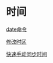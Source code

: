 # 时间

[date命令](date命令/date命令.md "date命令")

[修改时区](修改时区/修改时区.md "修改时区")

[快速手动同步时间](快速手动同步时间/快速手动同步时间.md "快速手动同步时间")
